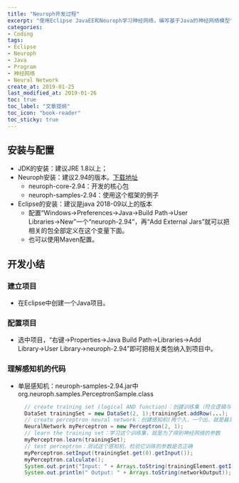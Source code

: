 ```yaml
---
title: "Neuroph开发过程"
excerpt: "使用Eclipse JavaEE和Neuroph学习神经网络，编写基于Java的神经网络模型"
categories:
- Coding
tags:
- Eclipse
- Neuroph
- Java
- Program
- 神经网络
- Neural Network 
create_at: 2019-01-25
last_modified_at: 2019-01-26
toc: true
toc_label: "文章提纲"
toc_icon: "book-reader"
toc_sticky: true
---
```


## 安装与配置
* JDK的安装：建议JRE 1.8以上；
* Neuroph安装：建议2.94的版本。[下载地址](http://neuroph.sourceforge.net/)
  * neuroph-core-2.94：开发的核心包
  * neuroph-samples-2.94：使用这个框架的例子
* Eclipse的安装：建议是java 2018-09以上的版本
  * 配置“Windows→Preferences→Java→Build Path→User Libraries→New”一个“neuroph-2.94”，再“Add External Jars”就可以把相关的包全部定义在这个变量下面。
  * 也可以使用Maven配置。

## 开发小结
### 建立项目
* 在Eclipse中创建一个Java项目。

### 配置项目
* 选中项目，“右键→Properties→Java Build Path→Libraries→Add Library→User Library→neuroph-2.94”即可把相关类包纳入到项目中。
### 理解感知机的代码
* 单层感知机：neuroph-samples-2.94.jar中org.neuroph.samples.PerceptronSample.class
  ```java
    // create training set (logical AND function)：创建训练集（符合逻辑与函数）
    DataSet trainingSet = new DataSet(2, 1);trainingSet.addRow(...);
    // create perceptron neural network：创建感知机(两个入，一个出，就是最简单的单层一个神经元的神经网络)
    NeuralNetwork myPerceptron = new Perceptron(2, 1);
    // learn the training set：学习这个训练集，就是为了得到神经网络的参数
    myPerceptron.learn(trainingSet);
    // test perceptron：测试这个感知机，检验它训练的参数是否正确
    myPerceptron.setInput(trainingSet.get(0).getInput());
    myPerceptron.calculate();
    System.out.print("Input: " + Arrays.toString(trainingElement.getInput()));
    System.out.println(" Output: " + Arrays.toString(networkOutput));


    
